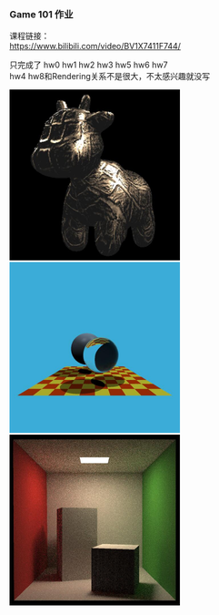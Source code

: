 ### Game 101 作业

课程链接：  
https://www.bilibili.com/video/BV1X7411F744/

只完成了 hw0 hw1 hw2 hw3 hw5 hw6 hw7  
hw4 hw8和Rendering关系不是很大，不太感兴趣就没写


<img src="images/hw3.jpg" width="300px" height="300px"><img src="images/hw5.jpg" width="300px" height="300px"><img src="images/hw7.jpg" width="300px" height="300px">
